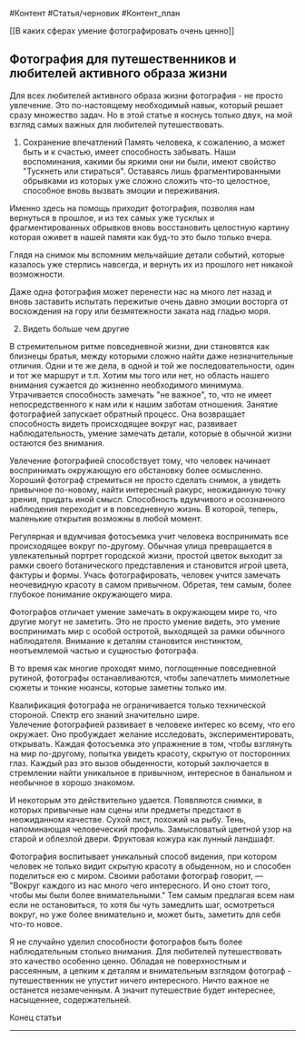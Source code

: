 #Контент #Статья/черновик #Контент_план 

[[В каких сферах умение фотографировать очень ценно]]

## Фотография для путешественников и любителей активного образа жизни

Для всех любителей активного образа жизни фотография - не просто увлечение. 
Это по-настоящему необходимый навык, который решает сразу множество задач.
Но в этой статье я коснусь только двух, на мой взгляд самых важных для любителей путешествовать.

1. Сохранение впечатлений
Память человека, к сожалению, а может быть и к счастью, имеет способность забывать. 
Наши воспоминания, какими бы яркими они ни были, имеют свойство "Тускнеть или стираться".
Оставаясь лишь фрагментированными обрывками из которых уже сложно сложить что-то целостное, способное вновь вызвать эмоции и переживания.

Именно здесь на помощь приходит фотография, позволяя нам вернуться в прошлое, 
и из тех самых уже тусклых и фрагментированных обрывков вновь восстановить целостную картину которая оживет в нашей памяти как буд-то это было только вчера.

Глядя на снимок мы вспомним мельчайшие детали событий, которые казалось уже стерлись навсегда, и вернуть их из прошлого нет никакой возможности. 

Даже одна фотография может перенести нас на много лет назад и вновь заставить испытать пережитые очень давно эмоции восторга от восхождения на гору или безмятежности заката над гладью моря.  


2. Видеть больше чем другие

В стремительном ритме повседневной жизни, дни становятся как близнецы братья, между которыми сложно найти даже незначительные отличия. Одни и те же дела, в одной и той же последовательности, один и тот же маршрут и т.п.
Хотим мы того или нет, но область нашего внимания сужается до жизненно необходимого минимума.
Утрачивается способность  замечать "не важное", то, что не имеет непосредственного к нам или к нашим заботам отношения.
Занятие фотографией запускает обратный процесс.
Она возвращает способность видеть происходящее вокруг нас, развивает наблюдательность, умение замечать детали, которые в обычной жизни остаются без внимания.

Увлечение фотографией способствует тому, что человек начинает воспринимать окружающую его обстановку более осмысленно.
Хороший фотограф стремиться не просто сделать снимок, а увидеть привычное по-новому, найти интересный ракурс, неожиданную точку зрения, придать иной смысл. 
Способность вдумчивого и осознанного наблюдения переходит и в повседневную жизнь. В которой, теперь, маленькие открытия возможны в любой момент.

Регулярная и вдумчивая фотосъемка учит человека воспринимать все происходящее вокруг по-другому. Обычная улица превращается в увлекательный портрет городской жизни, простой цветок выходит за рамки своего ботанического представления и становится игрой цвета, фактуры и формы. Учась фотографировать, человек учится замечать неочевидную красоту в самом привычном. Обретая, тем самым, более глубокое понимание окружающего мира.


Фотографов отличает умение замечать в окружающем мире то, что другие могут не заметить. Это не просто умение видеть, это умение воспринимать мир с особой остротой, выходящей за рамки обычного наблюдателя. 
Внимание к деталям становится инстинктом, неотъемлемой частью и сущностью фотографа.

В то время как многие проходят мимо, поглощенные повседневной рутиной, фотографы останавливаются, чтобы запечатлеть мимолетные сюжеты и тонкие нюансы, которые заметны только им.

Квалификация фотографа не ограничивается только технической стороной. Спектр его знаний значительно шире.  
Увлечение фотографией развивает в человеке интерес ко всему, что его окружает. 
Оно пробуждает желание исследовать, экспериментировать, открывать.
Каждая фотосъемка это упражнение в том, чтобы взглянуть на мир по-другому, попытка увидеть красоту, скрытую от посторонних глаз. 
Каждый раз это вызов обыденности, который заключается в стремлении найти уникальное в привычном, интересное в банальном и необычное в хорошо знакомом.

И некоторым это действительно удается. Появляются снимки, в которых привычные нам сцены или предметы предстают в неожиданном качестве.
Сухой лист, похожий на рыбу. Тень, напоминающая человеческий профиль. Замысловатый цветной узор на старой и облезлой двери. Фруктовая кожура как лунный ландшафт.

Фотография воспитывает уникальный способ видения, при котором человек не только видит скрытую красоту в обыденном, но и способен поделиться ею с миром. 
Своими работами фотограф говорит, — "Вокруг каждого из нас много чего интересного. И оно стоит того, чтобы мы были более внимательными."
Тем самым предлагая всем нам если не остановиться, то хотя бы чуть замедлить шаг, осмотреться вокруг, но уже более внимательно и, может быть, заметить для себя что-то новое.

Я не случайно уделил способности фотографов быть более наблюдательным столько внимания.
Для любителей путешествовать это качество особенно ценно. Обладая не поверхностным и рассеянным, а цепким к деталям и внимательным взглядом фотограф - путешественник не упустит ничего интересного. Ничто важное не останется незамеченным. А значит путешествие будет интереснее, насыщеннее, содержательней.

Конец статьи
_______________
